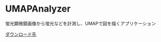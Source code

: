 # UMAPAnalyzer
蛍光顕微鏡画像から蛍光などを計測し、UMAPで図を描くアプリケーション

[ダウンロード先](https://www.micutil.com/umapanalayzer)
